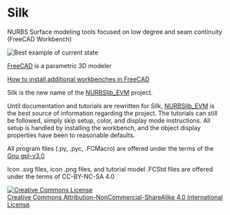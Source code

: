 # Silk
NURBS Surface modeling tools focused on low degree and seam continuity (FreeCAD Workbench)

![Best example of current state](https://github.com/edwardvmills/Silk/blob/master/Resources/Demo_files/Silk_Demo_01.png?raw=true)


[FreeCAD](https://www.freecadweb.org/) is a parametric 3D modeler

[How to install additional workbenches in FreeCAD](https://www.freecadweb.org/wiki/How_to_install_additional_workbenches)

Silk is the new name of the [NURBSlib_EVM](http://edwardvmills.github.io/NURBSlib_EVM/) project.

Until documentation and tutorials are rewritten for Silk, [NURBSlib_EVM](http://edwardvmills.github.io/NURBSlib_EVM/) is the best source of information regarding the project. 
The tutorials can still be followed, simply skip setup, color, and display mode instructions. All setup is handled by installing the workbench, and the object display properties have been to reasonable defaults.

All program files (.py, .pyc, .FCMacro) are offered under the terms of the [Gnu gpl-v3.0](https://www.gnu.org/licenses/gpl-3.0.en.html)

Icon .svg files, icon .png files, and tutorial model .FCStd files are offered under the terms of CC-BY-NC-SA 4.0

<a rel="license" href="http://creativecommons.org/licenses/by-nc-sa/4.0/"><img alt="Creative Commons License" style="border-width:0" src="https://i.creativecommons.org/l/by-nc-sa/4.0/88x31.png" /></a><br /> <a rel="license" href="http://creativecommons.org/licenses/by-nc-sa/4.0/">Creative Commons Attribution-NonCommercial-ShareAlike 4.0 International License</a>.
